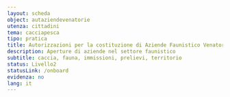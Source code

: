 ```yaml
---
layout: scheda
object: autaziendevenatorie
utenza: cittadini
tema: cacciapesca
tipo: pratica
title: Autorizzazioni per la costituzione di Aziende Faunistico Venatorie e Aziende Agrituristico Venatorie
description: Aperture di aziende nel settore faunistico
subtitle: caccia, fauna, immissioni, prelievi, territorio
status: Livello2
statusLink: /onboard
evidenza: no
lang: it
---
```

